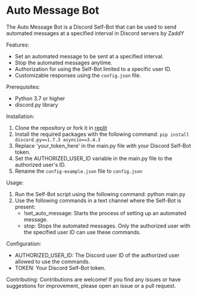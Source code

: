 # Auto Message Bot

The Auto Message Bot is a Discord Self-Bot that can be used to send automated messages at a specified interval in Discord servers by ZaddY

Features:
- Set an automated message to be sent at a specified interval.
- Stop the automated messages anytime.
- Authorization for using the Self-Bot limited to a specific user ID.
- Customizable responses using the `config.json` file.

Prerequisites:
- Python 3.7 or higher
- discord.py library

Installation:
1. Clone the repository or fork it in [replit](https://replit.com/@terimakafan14/AutoMessage-Discord-Self-Bot#)
2. Install the required packages with the following command:
   ```pip install discord.py==1.7.3 asyncio==3.4.3```
3. Replace 'your_token_here' in the main.py file with your Discord Self-Bot token.
4. Set the AUTHORIZED_USER_ID variable in the main.py file to the authorized user's ID.
5. Rename the `config-example.json` file to `config.json`

Usage:
1. Run the Self-Bot script using the following command:
   python main.py
2. Use the following commands in a text channel where the Self-Bot is present:
   - !set_auto_message: Starts the process of setting up an automated message.
   - stop: Stops the automated messages.
   Only the authorized user with the specified user ID can use these commands.

Configuration:
- AUTHORIZED_USER_ID: The Discord user ID of the authorized user allowed to use the commands.
- TOKEN: Your Discord Self-Bot token.

Contributing:
Contributions are welcome! If you find any issues or have suggestions for improvement, please open an issue or a pull request.
